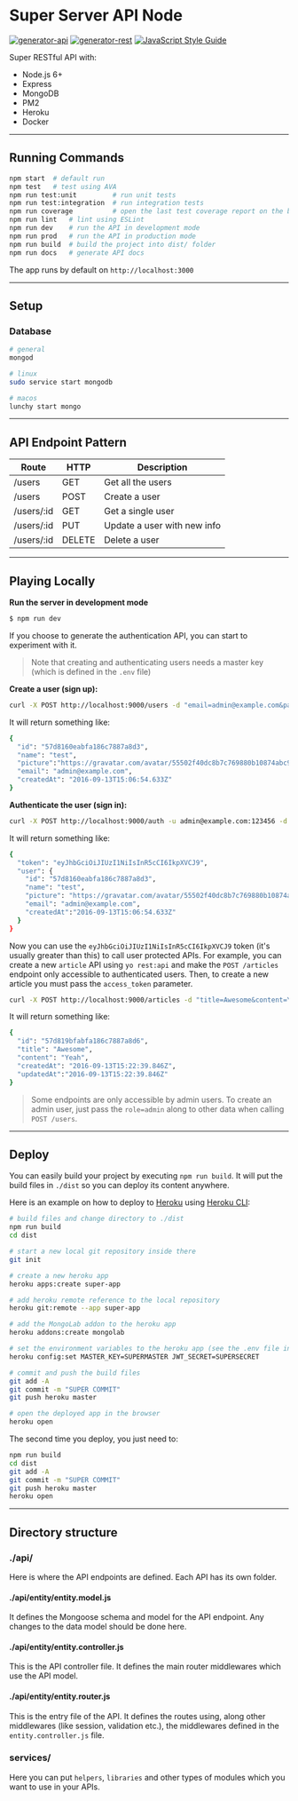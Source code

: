# Super Server API Node

[![generator-api](https://img.shields.io/badge/built%20with-generator--api-green.svg?style=flat-square)](https://github.com/ndelvalle/generator-api)
[![generator-rest](https://img.shields.io/badge/built%20with-generator--rest-green.svg?style=flat-square)](https://github.com/ndelvalle/generator-rest)
[![JavaScript Style Guide](https://img.shields.io/badge/code%20style-standard-brightgreen.svg?style=flat-square)](http://standardjs.com)

Super RESTful API with:

- Node.js 6+
- Express
- MongoDB
- PM2
- Heroku
- Docker

--------------------------------------------------------------------------------

## Running Commands

```sh
npm start  # default run
npm test   # test using AVA
npm run test:unit         # run unit tests
npm run test:integration  # run integration tests
npm run coverage          # open the last test coverage report on the browser
npm run lint   # lint using ESLint
npm run dev    # run the API in development mode
npm run prod   # run the API in production mode
npm run build  # build the project into dist/ folder
npm run docs   # generate API docs
```

The app runs by default on `http://localhost:3000`

--------------------------------------------------------------------------------

## Setup

### Database

```sh
# general
mongod

# linux
sudo service start mongodb

# macos
lunchy start mongo
```

--------------------------------------------------------------------------------

## API Endpoint Pattern

| Route      | HTTP   | Description
|------------|--------|-------------
| /users     | GET    | Get all the users
| /users     | POST   | Create a user
| /users/:id | GET    | Get a single user
| /users/:id | PUT    | Update a user with new info
| /users/:id | DELETE | Delete a user

--------------------------------------------------------------------------------

## Playing Locally

**Run the server in development mode**

```sh
$ npm run dev
```

If you choose to generate the authentication API, you can start to experiment with it.

> Note that creating and authenticating users needs a master key (which is defined in the `.env` file)

**Create a user (sign up):**

```sh
curl -X POST http://localhost:9000/users -d "email=admin@example.com&password=123456&access_token=MASTER_KEY_HERE"
```

It will return something like:

```sh
{
  "id": "57d8160eabfa186c7887a8d3",
  "name": "test",
  "picture":"https://gravatar.com/avatar/55502f40dc8b7c769880b10874abc9d0?d=identicon",
  "email": "admin@example.com",
  "createdAt": "2016-09-13T15:06:54.633Z"
}
```

**Authenticate the user (sign in):**

```sh
curl -X POST http://localhost:9000/auth -u admin@example.com:123456 -d "access_token=MASTER_KEY_HERE"
```

It will return something like:

```sh
{
  "token": "eyJhbGciOiJIUzI1NiIsInR5cCI6IkpXVCJ9",
  "user": {
    "id": "57d8160eabfa186c7887a8d3",
    "name": "test",
    "picture": "https://gravatar.com/avatar/55502f40dc8b7c769880b10874abc9d0?d=identicon",
    "email": "admin@example.com",
    "createdAt":"2016-09-13T15:06:54.633Z"
  }
}
```

Now you can use the `eyJhbGciOiJIUzI1NiIsInR5cCI6IkpXVCJ9` token (it's usually greater than this) to call user protected APIs. For example, you can create a new `article` API using `yo rest:api` and make the `POST /articles` endpoint only accessible to authenticated users. Then, to create a new article you must pass the `access_token` parameter.

```sh
curl -X POST http://localhost:9000/articles -d "title=Awesome&content=Yeah&access_token=eyJhbGciOiJIUzI1NiIsInR5cCI6IkpXVCJ9"
```

It will return something like:

```sh
{
  "id": "57d819bfabfa186c7887a8d6",
  "title": "Awesome",
  "content": "Yeah",
  "createdAt": "2016-09-13T15:22:39.846Z",
  "updatedAt":"2016-09-13T15:22:39.846Z"
}
```

> Some endpoints are only accessible by admin users. To create an admin user, just pass the `role=admin` along to other data when calling `POST /users`.

--------------------------------------------------------------------------------

## Deploy

You can easily build your project by executing `npm run build`. It will put the build files in `./dist` so you can deploy its content anywhere.

Here is an example on how to deploy to [Heroku](https://heroku.com) using [Heroku CLI](https://devcenter.heroku.com/articles/heroku-command-line):
```sh
# build files and change directory to ./dist
npm run build
cd dist

# start a new local git repository inside there
git init

# create a new heroku app
heroku apps:create super-app

# add heroku remote reference to the local repository
heroku git:remote --app super-app

# add the MongoLab addon to the heroku app
heroku addons:create mongolab

# set the environment variables to the heroku app (see the .env file in root directory)
heroku config:set MASTER_KEY=SUPERMASTER JWT_SECRET=SUPERSECRET

# commit and push the build files
git add -A
git commit -m "SUPER COMMIT"
git push heroku master

# open the deployed app in the browser
heroku open
```

The second time you deploy, you just need to:

```sh
npm run build
cd dist
git add -A
git commit -m "SUPER COMMIT"
git push heroku master
heroku open
```

--------------------------------------------------------------------------------

## Directory structure

### ./api/

Here is where the API endpoints are defined. Each API has its own folder.

#### ./api/entity/entity.model.js

It defines the Mongoose schema and model for the API endpoint. Any changes to the data model should be done here.

#### ./api/entity/entity.controller.js

This is the API controller file. It defines the main router middlewares which use the API model.

#### ./api/entity/entity.router.js

This is the entry file of the API. It defines the routes using, along other middlewares (like session, validation etc.), the middlewares defined in the `entity.controller.js` file.

### services/

Here you can put `helpers`, `libraries` and other types of modules which you want to use in your APIs.
